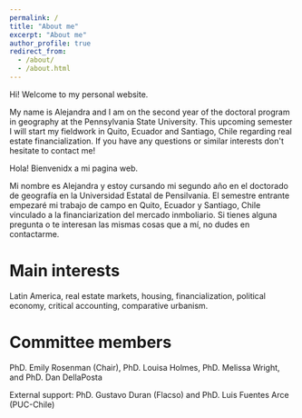 ```yaml
---
permalink: /
title: "About me"
excerpt: "About me"
author_profile: true
redirect_from: 
  - /about/
  - /about.html
---
```


Hi! Welcome to my personal website.

My name is Alejandra and I am on the second year of the doctoral program in geography at the Pennsylvania State University. This upcoming semester I will start my fieldwork in Quito, Ecuador and Santiago, Chile regarding real estate financialization. If you have any questions or similar interests don't hesitate to contact me!

Hola! Bienvenidx a mi pagina web. 

Mi nombre es Alejandra y estoy cursando mi segundo año en el doctorado de geografía en la Universidad Estatal de Pensilvania. El semestre entrante empezaré mi trabajo de campo en Quito, Ecuador y Santiago, Chile vinculado a la financiarization del mercado inmboliario. Si tienes alguna pregunta o te interesan las mismas cosas que a mí, no dudes en contactarme.


Main interests
======
Latin America, real estate markets, housing, financialization, political economy, critical accounting, comparative urbanism.

Committee members
======
PhD. Emily Rosenman (Chair), PhD. Louisa Holmes, PhD. Melissa Wright, and PhD. Dan DellaPosta

External support: PhD. Gustavo Duran (Flacso) and PhD. Luis Fuentes Arce (PUC-Chile)
